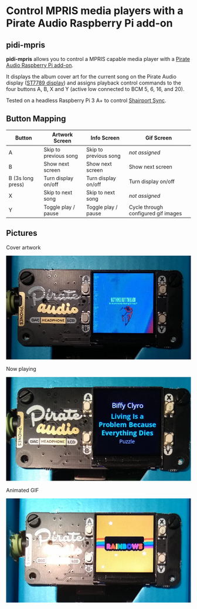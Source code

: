 # Control MPRIS media players with a Pirate Audio Raspberry Pi add-on

## pidi-mpris

__pidi-mpris__ allows you to control a MPRIS capable media player with 
a [Pirate Audio Raspberry Pi add-on](https://shop.pimoroni.com/collections/pirate-audio).


It displays the album cover art for the current song on the Pirate Audio display 
([ST7789 display](https://github.com/pimoroni/st7789-python)) and assigns playback control
commands to the four buttons A, B, X and Y (active low connected to BCM 5, 6, 16, and 20).

Tested on a headless Raspberry Pi 3 A+ to control [Shairport Sync](https://github.com/mikebrady/shairport-sync).


## Button Mapping

| Button | Artwork Screen | Info Screen | Gif Screen |
| ------ | -------------- | ----------- | ---------- |
| A      | Skip to previous song | Skip to previous song | _not assigned_ |
| B      | Show next screen | Show next screen | Show next screen |
| B (3s long press) | Turn display on/off | Turn display on/off | Turn display on/off |
| X      | Skip to next song | Skip to next song | _not assigned_ |
| Y      | Toggle play / pause | Toggle play / pause | Cycle through configured gif images |


## Pictures

Cover artwork

![coverart](pictures/pirate-audio-coverart.jpg)

Now playing

![coverart](pictures/pirate-audio-info.jpg)

Animated GIF

![coverart](pictures/pirate-audio-gif.jpg)